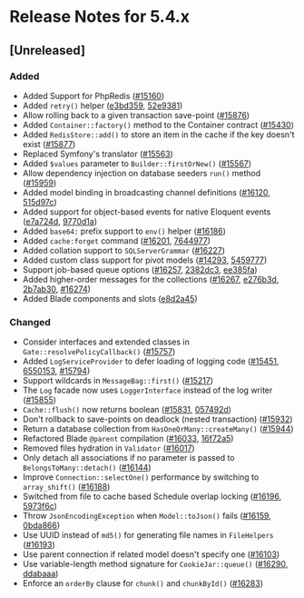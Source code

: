 # Release Notes for 5.4.x

## [Unreleased]

### Added
- Added Support for PhpRedis ([#15160](https://github.com/laravel/framework/pull/15160))
- Added `retry()` helper ([e3bd359](https://github.com/laravel/framework/commit/e3bd359d52cee0ba8db9673e45a8221c1c1d95d6), [52e9381](https://github.com/laravel/framework/commit/52e9381d3d64631f2842c1d86fee2aa64a6c73ac))
- Allow rolling back to a given transaction save-point ([#15876](https://github.com/laravel/framework/pull/15876))
- Added `Container::factory()` method to the Container contract ([#15430](https://github.com/laravel/framework/pull/15430))
- Added `RedisStore::add()` to store an item in the cache if the key doesn't exist ([#15877](https://github.com/laravel/framework/pull/15877))
- Replaced Symfony's translator ([#15563](https://github.com/laravel/framework/pull/15563))
- Added `$values` parameter to `Builder::firstOrNew()` ([#15567](https://github.com/laravel/framework/pull/15567))
- Allow dependency injection on database seeders `run()` method ([#15959](https://github.com/laravel/framework/pull/15959))
- Added model binding in broadcasting channel definitions ([#16120](https://github.com/laravel/framework/pull/16120), [515d97c](https://github.com/laravel/framework/commit/515d97c1f3ad4797876979d450304684012142d6))
- Added support for object-based events for native Eloquent events ([e7a724d](https://github.com/laravel/framework/commit/e7a724d3895f2b24b98c0cafb1650f2193351d83), [9770d1a](https://github.com/laravel/framework/commit/9770d1a64c1010daf845fcebfcc4695a30d8df2d))
- Added `base64:` prefix support to `env()` helper ([#16186](https://github.com/laravel/framework/pull/16186))
- Added `cache:forget` command ([#16201](https://github.com/laravel/framework/pull/16201), [7644977](https://github.com/laravel/framework/commit/76449777741fa1d7669028973958a7e4a5e64f71))
- Added collation support to `SQLServerGrammar` ([#16227](https://github.com/laravel/framework/pull/16227))
- Added custom class support for pivot models ([#14293](https://github.com/laravel/framework/pull/14293), [5459777](https://github.com/laravel/framework/commit/5459777c90ff6d0888bd821027c417d57cc89981))
- Support job-based queue options ([#16257](https://github.com/laravel/framework/pull/16257), [2382dc3](https://github.com/laravel/framework/commit/2382dc3f374bee7ad966d11ecb35a1429d9a09e8), [ee385fa](https://github.com/laravel/framework/commit/ee385fa5eab0c4642f47636f0e033e982d402bb9))
- Added higher-order messages for the collections ([#16267](https://github.com/laravel/framework/pull/16267), [e276b3d](https://github.com/laravel/framework/commit/e276b3d4bf2a124c4eb5975a8a2724b8c806139a), [2b7ab30](https://github.com/laravel/framework/commit/2b7ab30e0ec56ac4e4093d7f2775da98086c8000), [#16274](https://github.com/laravel/framework/pull/16274))
- Added Blade components and slots ([e8d2a45](https://github.com/laravel/framework/commit/e8d2a45479abd2ba6b524293ce5cfb599c8bf910))

### Changed
- Consider interfaces and extended classes in `Gate::resolvePolicyCallback()` ([#15757](https://github.com/laravel/framework/pull/15757))
- Added `LogServiceProvider` to defer loading of logging code ([#15451](https://github.com/laravel/framework/pull/15451), [6550153](https://github.com/laravel/framework/commit/6550153162b4d54d03d37dd9adfd0c95ca0383a9), [#15794](https://github.com/laravel/framework/pull/15794))
- Support wildcards in `MessageBag::first()` ([#15217](https://github.com/laravel/framework/pull/15217))
- The `Log` facade now uses `LoggerInterface` instead of the log writer ([#15855](https://github.com/laravel/framework/pull/15855))
- `Cache::flush()` now returns boolean ([#15831](https://github.com/laravel/framework/pull/15831), [057492d](https://github.com/laravel/framework/commit/057492d31c569e96a3ba2f99722112a9762c6071))
- Don't rollback to save-points on deadlock (nested transaction) ([#15932](https://github.com/laravel/framework/pull/15932))
- Return a database collection from `HasOneOrMany::createMany()` ([#15944](https://github.com/laravel/framework/pull/15944))
- Refactored Blade `@parent` compilation ([#16033](https://github.com/laravel/framework/pull/16033), [16f72a5](https://github.com/laravel/framework/commit/16f72a5a580b593ac804bc0b2fdcc6eb278e55b2))
- Removed files hydration in `Validator` ([#16017](https://github.com/laravel/framework/pull/16017))
- Only detach all associations if no parameter is passed to `BelongsToMany::detach()` ([#16144](https://github.com/laravel/framework/pull/16144))
- Improve `Connection::selectOne()` performance by switching to `array_shift()` ([#16188](https://github.com/laravel/framework/pull/16188))
- Switched from file to cache based Schedule overlap locking ([#16196](https://github.com/laravel/framework/pull/16196), [5973f6c](https://github.com/laravel/framework/commit/5973f6c54ccd0d99e15f055c5a16b19b8c45db91))
- Throw `JsonEncodingException` when `Model::toJson()` fails ([#16159](https://github.com/laravel/framework/pull/16159), [0bda866](https://github.com/laravel/framework/commit/0bda866a475de524eeff3e7f7471031dd64cf2d3))
- Use UUID instead of `md5()` for generating file names in `FileHelpers` ([#16193](https://github.com/laravel/framework/pull/16193))
- Use parent connection if related model doesn't specify one ([#16103](https://github.com/laravel/framework/pull/16103))
- Use variable-length method signature for `CookieJar::queue()` ([#16290](https://github.com/laravel/framework/pull/16290), [ddabaaa](https://github.com/laravel/framework/commit/ddabaaa6a8ce16876ddec36be1391eae14649aea))
- Enforce an `orderBy` clause for `chunk()` and `chunkById()` ([#16283](https://github.com/laravel/framework/pull/16283))
